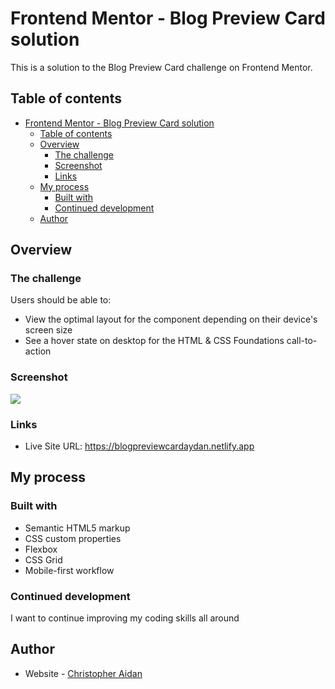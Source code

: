
# Frontend Mentor - Blog Preview Card solution

This is a solution to the Blog Preview Card challenge on Frontend Mentor. 

## Table of contents

- [Frontend Mentor - Blog Preview Card solution](#frontend-mentor---blog-preview-card-solution)
  - [Table of contents](#table-of-contents)
  - [Overview](#overview)
    - [The challenge](#the-challenge)
    - [Screenshot](#screenshot)
    - [Links](#links)
  - [My process](#my-process)
    - [Built with](#built-with)
    - [Continued development](#continued-development)
  - [Author](#author)

## Overview

### The challenge

Users should be able to:

- View the optimal layout for the component depending on their device's screen size
- See a hover state on desktop for the HTML & CSS Foundations call-to-action

### Screenshot

![](![image](https://github.com/user-attachments/assets/82069a44-e1df-4e0f-aac0-bca8102dcddb)
)

### Links

- Live Site URL: https://blogpreviewcardaydan.netlify.app

## My process

### Built with

- Semantic HTML5 markup
- CSS custom properties
- Flexbox
- CSS Grid
- Mobile-first workflow

### Continued development

I want to continue improving my coding skills all around

## Author

- Website - [Christopher Aidan](https://sociallinks4cris.netlify.app/)
